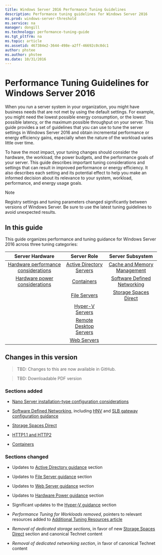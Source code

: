 ```yaml
---
title: Windows Server 2016 Performance Tuning Guidelines
description: Performance tuning guidelines for Windows Server 2016
ms.prod: windows-server-threshold
ms.service: na
manager: dongill
ms.technology: performance-tuning-guide
ms.tgt_pltfrm: na
ms.topic: article
ms.assetid: 467384e2-3644-498e-a2ff-46692c0c0dc1
author: phstee
ms.author: phstee
ms.date: 10/31/2016
---
```



# Performance Tuning Guidelines for Windows Server 2016

When you run a server system in your organization, you might have business needs that are not met by using the default settings. For example, you might need the lowest possible energy consumption, or the lowest possible latency, or the maximum possible throughput on your server. This guide provides a set of guidelines that you can use to tune the server settings in Windows Server 2016 and obtain incremental performance or energy efficiency gains, especially when the nature of the workload varies little over time.

To have the most impact, your tuning changes should consider the hardware, the workload, the power budgets, and the performance goals of your server. This guide describes important tuning considerations and settings that can result in improved performance or energy efficiency. It also describes each setting and its potential effect to help you make an informed decision about its relevance to your system, workload, performance, and energy usage goals.

> [!Note]
> Registry settings and tuning parameters changed significantly between versions of Windows Server. Be sure to use the latest tuning guidelines to avoid unexpected results.

## In this guide
This guide organizes performance and tuning guidance for Windows Server 2016 across three tuning categories:

|Server Hardware | Server Role | Server Subsystem |
|:---:|:---:|:---:|
|[Hardware performance considerations](hardware/index.md) |[Active Directory Servers](role/active-directory-server/index.md) |[Cache and Memory Management](subsystem/cache-memory-management/index.md)|
|[Hardware power considerations](hardware/power.md)|[Containers](role/container/index.md)|[Software Defined Networking](subsystem/software-defined-networking/index.md)|
||[File Servers](role/file-server/index.md)|[Storage Spaces Direct](subsystem/storage-spaces-direct/index.md)|
||[Hyper-V Servers](role/hyper-v-server/index.md)||
||[Remote Desktop Servers](role/remote-desktop/session-hosts.md)||
||[Web Servers](role/web-server/index.md)|||

## Changes in this version
> TBD: Changes to this are now available in GitHub.

> TBD: Downloadable PDF version

### Sections added
- [Nano Server installation-type configuration considerations](https://technet.microsoft.com/en-us/windows-server-docs/compute/nano-server/getting-started-with-nano-server)

- [Software Defined Networking](subsystem/software-defined-networking/index.md), including [HNV](subsystem/software-defined-networking/hnv-gateway-performance.md) and [SLB gateway configuration guidance](subsystem/software-defined-networking/slb-gateway-performance.md)

- [Storage Spaces Direct](subsystem/storage-spaces-direct/index.md)

- [HTTP1.1 and HTTP2](role/web-server/http-performance.md)

- [Containers](role/container/index.md)

### Sections changed

- Updates to [Active Directory guidance](role/active-directory-server/index.md) section

- Updates to [File Server guidance](role/file-server/index.md) section

- Updates to [Web Server guidance](role/web-server/index.md) section

- Updates to [Hardware Power guidance](hardware/power.md) section

- Significant updates to the [Hyper-V guidance](role/hyper-v-server/index.md) section

- *Performance Tuning for Workloads removed*, pointers to relevant resources added to [Additional Tuning Resources article](additional-resources.md)

- *Removal of dedicated storage sections*, in favor of new [Storage Spaces Direct](subsystem/storage-spaces-direct/index.md) section and canonical Technet content

- *Removal of dedicated networking section*, in favor of canonical Technet content  
